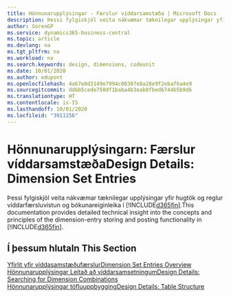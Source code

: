 ```yaml
---
title: Hönnunarupplýsingar - Færslur víddarsamstæða | Microsoft Docs
description: Þessi fylgiskjöl veita nákvæmar tæknilegar upplýsingar yfir hugtökin og reglurnar sem eru notaðar til að endurhanna víddarfærsluvistun og bókunareiginleika.
author: SorenGP
ms.service: dynamics365-business-central
ms.topic: article
ms.devlang: na
ms.tgt_pltfrm: na
ms.workload: na
ms.search.keywords: design, dimensions, codeunit
ms.date: 10/01/2020
ms.author: edupont
ms.openlocfilehash: 4a67e8d3149e7994c08307e8a28e9f2ebaf6a4e9
ms.sourcegitcommit: ddbb5cede750df1baba4b3eab8fbed6744b5b9d6
ms.translationtype: HT
ms.contentlocale: is-IS
ms.lasthandoff: 10/01/2020
ms.locfileid: "3911156"
---
```

# <a name="design-details-dimension-set-entries"></a><span data-ttu-id="e48de-103">Hönnunarupplýsingarn: Færslur víddarsamstæða</span><span class="sxs-lookup"><span data-stu-id="e48de-103">Design Details: Dimension Set Entries</span></span>
<span data-ttu-id="e48de-104">Þessi fylgiskjöl veita nákvæmar tæknilegar upplýsingar yfir hugtök og reglur víddarfærsluvistun og bókunareiginleika í [!INCLUDE[d365fin](includes/d365fin_md.md)].</span><span class="sxs-lookup"><span data-stu-id="e48de-104">This documentation provides detailed technical insight into the concepts and principles of the dimension-entry storing and posting functionality in [!INCLUDE[d365fin](includes/d365fin_md.md)].</span></span>

## <a name="in-this-section"></a><span data-ttu-id="e48de-105">Í þessum hluta</span><span class="sxs-lookup"><span data-stu-id="e48de-105">In This Section</span></span>  
[<span data-ttu-id="e48de-106">Yfirlit yfir víddasamstæðufærslur</span><span class="sxs-lookup"><span data-stu-id="e48de-106">Dimension Set Entries Overview</span></span>](design-details-dimension-set-entries-overview.md)  
[<span data-ttu-id="e48de-107">Hönnunarupplýsingar Leitað að víddarsamsetningum</span><span class="sxs-lookup"><span data-stu-id="e48de-107">Design Details: Searching for Dimension Combinations</span></span>](design-details-searching-for-dimension-combinations.md)  
[<span data-ttu-id="e48de-108">Hönnunarupplýsingar töfluuppbygging</span><span class="sxs-lookup"><span data-stu-id="e48de-108">Design Details: Table Structure</span></span>](design-details-table-structure.md)  
